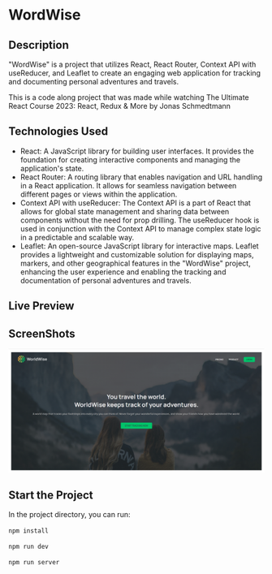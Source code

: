 # WordWise

## Description

"WordWise" is a project that utilizes React, React Router, Context API with useReducer, and Leaflet to create an engaging web application for tracking and documenting personal adventures and travels.

This is a code along project that was made while watching The Ultimate React Course 2023: React, Redux & More by Jonas Schmedtmann


## Technologies Used

- React: A JavaScript library for building user interfaces. It provides the foundation for creating interactive components and managing the application's state.
- React Router: A routing library that enables navigation and URL handling in a React application. It allows for seamless navigation between different pages or views within the application.
- Context API with useReducer: The Context API is a part of React that allows for global state management and sharing data between components without the need for prop drilling. The useReducer hook is used in conjunction with the Context API to manage complex state logic in a predictable and scalable way.
- Leaflet: An open-source JavaScript library for interactive maps. Leaflet provides a lightweight and customizable solution for displaying maps, markers, and other geographical features in the "WordWise" project, enhancing the user experience and enabling the tracking and documentation of personal adventures and travels.


## Live Preview




## ScreenShots

![App Screenshot](/public/screenshot.png)

## Start the Project

In the project directory, you can run:

`npm install`

`npm run dev`

`npm run server`

